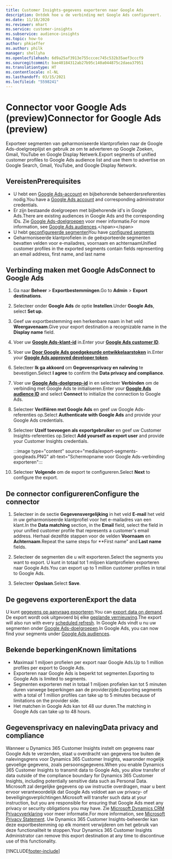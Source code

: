 ```yaml
---
title: Customer Insights-gegevens exporteren naar Google Ads
description: Ontdek hoe u de verbinding met Google Ads configureert.
ms.date: 11/18/2020
ms.reviewer: mhart
ms.service: customer-insights
ms.subservice: audience-insights
ms.topic: how-to
author: phkieffer
ms.author: philk
manager: shellyha
ms.openlocfilehash: 6d9a25af3913e755cccec745c532b35aef3cccf9
ms.sourcegitcommit: bae40184312ab27b95c140a044875c2daea37951
ms.translationtype: HT
ms.contentlocale: nl-NL
ms.lasthandoff: 03/15/2021
ms.locfileid: "5598241"
---
```

# <a name="connector-for-google-ads-preview"></a><span data-ttu-id="93b26-103">Connector voor Google Ads (preview)</span><span class="sxs-lookup"><span data-stu-id="93b26-103">Connector for Google Ads (preview)</span></span>

<span data-ttu-id="93b26-104">Exporteer segmenten van geharmoniseerde klantprofielen naar de Google Ads-doelgroeplijst en gebruik ze om te adverteren op Google Zoeken, Gmail, YouTube en Google Display Netwerk.</span><span class="sxs-lookup"><span data-stu-id="93b26-104">Export segments of unified customer profiles to Google Ads audience list and use them to advertise on Google Search, Gmail, YouTube, and Google Display Network.</span></span> 

## <a name="prerequisites"></a><span data-ttu-id="93b26-105">Vereisten</span><span class="sxs-lookup"><span data-stu-id="93b26-105">Prerequisites</span></span>

-   <span data-ttu-id="93b26-106">U hebt een [Google Ads-account](https://ads.google.com/) en bijbehorende beheerdersreferenties nodig.</span><span class="sxs-lookup"><span data-stu-id="93b26-106">You have a [Google Ads account](https://ads.google.com/) and corresponding administrator credentials.</span></span>
-   <span data-ttu-id="93b26-107">Er zijn bestaande doelgroepen met bijbehorende id's in Google Ads.</span><span class="sxs-lookup"><span data-stu-id="93b26-107">There are existing audiences in Google Ads and the corresponding IDs.</span></span> <span data-ttu-id="93b26-108">Zie [Google Ads-doelgroepen](https://support.google.com/google-ads/answer/7558048?hl=en#:~:text=Audience%20lists%20is%20a%20section,Display%20Network%20through%20remarketing%20campaigns.) voor meer informatie.</span><span class="sxs-lookup"><span data-stu-id="93b26-108">For more information, see [Google Ads audiences](https://support.google.com/google-ads/answer/7558048?hl=en#:~:text=Audience%20lists%20is%20a%20section,Display%20Network%20through%20remarketing%20campaigns.).</span></span>
-   <span data-ttu-id="93b26-109">U hebt [geconfigureerde segmenten](segments.md)</span><span class="sxs-lookup"><span data-stu-id="93b26-109">You have [configured segments](segments.md)</span></span>
-   <span data-ttu-id="93b26-110">Geharmoniseerde klantprofielen in de geëxporteerde segmenten bevatten velden voor e-mailadres, voornaam en achternaam</span><span class="sxs-lookup"><span data-stu-id="93b26-110">Unified customer profiles in the exported segments contain fields representing an email address, first name, and last name</span></span>

## <a name="connect-to-google-ads"></a><span data-ttu-id="93b26-111">Verbinding maken met Google Ads</span><span class="sxs-lookup"><span data-stu-id="93b26-111">Connect to Google Ads</span></span>

1. <span data-ttu-id="93b26-112">Ga naar **Beheer** > **Exportbestemmingen**.</span><span class="sxs-lookup"><span data-stu-id="93b26-112">Go to **Admin** > **Export destinations**.</span></span>

1. <span data-ttu-id="93b26-113">Selecteer onder **Google Ads** de optie **Instellen**.</span><span class="sxs-lookup"><span data-stu-id="93b26-113">Under **Google Ads**, select **Set up**.</span></span>

1. <span data-ttu-id="93b26-114">Geef uw exportbestemming een herkenbare naam in het veld **Weergavenaam**.</span><span class="sxs-lookup"><span data-stu-id="93b26-114">Give your export destination a recognizable name in the **Display name** field.</span></span>

1. <span data-ttu-id="93b26-115">Voer uw **[Google Ads-klant-id](https://support.google.com/google-ads/answer/1704344)** in.</span><span class="sxs-lookup"><span data-stu-id="93b26-115">Enter your **[Google Ads customer ID](https://support.google.com/google-ads/answer/1704344)**.</span></span>

1. <span data-ttu-id="93b26-116">Voer uw **[Door Google Ads goedgekeurde ontwikkelaarstoken](https://developers.google.com/google-ads/api/docs/first-call/dev-token)** in.</span><span class="sxs-lookup"><span data-stu-id="93b26-116">Enter your **[Google Ads approved developer token](https://developers.google.com/google-ads/api/docs/first-call/dev-token)**.</span></span>

1. <span data-ttu-id="93b26-117">Selecteer **Ik ga akkoord** om **Gegevensprivacy en naleving** te bevestigen.</span><span class="sxs-lookup"><span data-stu-id="93b26-117">Select **I agree** to confirm the **Data privacy and compliance**.</span></span>

1. <span data-ttu-id="93b26-118">Voer uw **[Google Ads-doelgroep-id](https://support.google.com/google-ads/answer/7558048?hl=en#:~:text=Audience%20lists%20is%20a%20section,Display%20Network%20through%20remarketing%20campaigns.)** in en selecteer **Verbinden** om de verbinding met Google Ads te initialiseren.</span><span class="sxs-lookup"><span data-stu-id="93b26-118">Enter your **[Google Ads audience ID](https://support.google.com/google-ads/answer/7558048?hl=en#:~:text=Audience%20lists%20is%20a%20section,Display%20Network%20through%20remarketing%20campaigns.)** and select **Connect** to initialize the connection to Google Ads.</span></span>

1. <span data-ttu-id="93b26-119">Selecteer **Verifiëren met Google Ads** en geef uw Google Ads-referenties op.</span><span class="sxs-lookup"><span data-stu-id="93b26-119">Select **Authenticate with Google Ads** and provide your Google Ads credentials.</span></span>

1. <span data-ttu-id="93b26-120">Selecteer **Uzelf toevoegen als exportgebruiker** en geef uw Customer Insights-referenties op.</span><span class="sxs-lookup"><span data-stu-id="93b26-120">Select **Add yourself as export user** and provide your Customer Insights credentials.</span></span>

   :::image type="content" source="media/export-segments-googleads.PNG" alt-text="Schermopname voor Google Ads-verbinding exporteren":::

1. <span data-ttu-id="93b26-122">Selecteer **Volgende** om de export te configureren.</span><span class="sxs-lookup"><span data-stu-id="93b26-122">Select **Next** to configure the export.</span></span>

## <a name="configure-the-connector"></a><span data-ttu-id="93b26-123">De connector configureren</span><span class="sxs-lookup"><span data-stu-id="93b26-123">Configure the connector</span></span>

1. <span data-ttu-id="93b26-124">Selecteer in de sectie **Gegevensvergelijking** in het veld **E-mail** het veld in uw geharmoniseerde klantprofiel voor het e-mailadres van een klant.</span><span class="sxs-lookup"><span data-stu-id="93b26-124">In the **Data matching** section, in the **Email** field, select the field in your unified customer profile that represents a customer's email address.</span></span> <span data-ttu-id="93b26-125">Herhaal dezelfde stappen voor de velden **Voornaam** en **Achternaam**.</span><span class="sxs-lookup"><span data-stu-id="93b26-125">Repeat the same steps for \*\*First name" and **Last name** fields.</span></span>

1. <span data-ttu-id="93b26-126">Selecteer de segmenten die u wilt exporteren.</span><span class="sxs-lookup"><span data-stu-id="93b26-126">Select the segments you want to export.</span></span> <span data-ttu-id="93b26-127">U kunt in totaal tot 1 miljoen klantprofielen exporteren naar Google Ads.</span><span class="sxs-lookup"><span data-stu-id="93b26-127">You can export up to 1 million customer profiles in total to Google Ads.</span></span>

1. <span data-ttu-id="93b26-128">Selecteer **Opslaan**.</span><span class="sxs-lookup"><span data-stu-id="93b26-128">Select **Save**.</span></span>

## <a name="export-the-data"></a><span data-ttu-id="93b26-129">De gegevens exporteren</span><span class="sxs-lookup"><span data-stu-id="93b26-129">Export the data</span></span>

<span data-ttu-id="93b26-130">U kunt [gegevens op aanvraag exporteren](export-destinations.md).</span><span class="sxs-lookup"><span data-stu-id="93b26-130">You can [export data on demand](export-destinations.md).</span></span> <span data-ttu-id="93b26-131">De export wordt ook uitgevoerd bij elke [geplande vernieuwing](system.md#schedule-tab).</span><span class="sxs-lookup"><span data-stu-id="93b26-131">The export will also run with every [scheduled refresh](system.md#schedule-tab).</span></span> <span data-ttu-id="93b26-132">In Google Ads vindt u nu uw segmenten onder [Google Ads-doelgroepen](https://support.google.com/google-ads/answer/7558048?hl=en/).</span><span class="sxs-lookup"><span data-stu-id="93b26-132">In Google Ads, you can now find your segments under [Google Ads audiences](https://support.google.com/google-ads/answer/7558048?hl=en/).</span></span>

## <a name="known-limitations"></a><span data-ttu-id="93b26-133">Bekende beperkingen</span><span class="sxs-lookup"><span data-stu-id="93b26-133">Known limitations</span></span>

- <span data-ttu-id="93b26-134">Maximaal 1 miljoen profielen per export naar Google Ads.</span><span class="sxs-lookup"><span data-stu-id="93b26-134">Up to 1 million profiles per export to Google Ads.</span></span>
- <span data-ttu-id="93b26-135">Exporteren naar Google Ads is beperkt tot segmenten.</span><span class="sxs-lookup"><span data-stu-id="93b26-135">Exporting to Google Ads is limited to segments.</span></span>
- <span data-ttu-id="93b26-136">Segmenten exporteren met in totaal 1 miljoen profielen kan tot 5 minuten duren vanwege beperkingen aan de providerzijde.</span><span class="sxs-lookup"><span data-stu-id="93b26-136">Exporting segments with a total of 1 million profiles can take up to 5 minutes because of limitations on the provider side.</span></span> 
- <span data-ttu-id="93b26-137">Het matchen in Google Ads kan tot 48 uur duren.</span><span class="sxs-lookup"><span data-stu-id="93b26-137">The matching in Google Ads can take up to 48 hours.</span></span>

## <a name="data-privacy-and-compliance"></a><span data-ttu-id="93b26-138">Gegevensprivacy en naleving</span><span class="sxs-lookup"><span data-stu-id="93b26-138">Data privacy and compliance</span></span>

<span data-ttu-id="93b26-139">Wanneer u Dynamics 365 Customer Insights instelt om gegevens naar Google Ads te verzenden, staat u overdracht van gegevens toe buiten de nalevingsgrens voor Dynamics 365 Customer Insights, waaronder mogelijk gevoelige gegevens, zoals persoonsgegevens.</span><span class="sxs-lookup"><span data-stu-id="93b26-139">When you enable Dynamics 365 Customer Insights to transmit data to Google Ads, you allow transfer of data outside of the compliance boundary for Dynamics 365 Customer Insights, including potentially sensitive data such as Personal Data.</span></span> <span data-ttu-id="93b26-140">Microsoft zal dergelijke gegevens op uw instructie overdragen, maar u bent ervoor verantwoordelijk dat Google Ads voldoet aan uw privacy- of beveiligingsverplichtingen.</span><span class="sxs-lookup"><span data-stu-id="93b26-140">Microsoft will transfer such data at your instruction, but you are responsible for ensuring that Google Ads meet any privacy or security obligations you may have.</span></span> <span data-ttu-id="93b26-141">Zie [Microsoft Dynamics CRM Privacyverklaring](https://go.microsoft.com/fwlink/?linkid=396732) voor meer informatie.</span><span class="sxs-lookup"><span data-stu-id="93b26-141">For more information, see [Microsoft Privacy Statement](https://go.microsoft.com/fwlink/?linkid=396732).</span></span>
<span data-ttu-id="93b26-142">Uw Dynamics 365 Customer Insights-beheerder kan deze exportbestemming op elk moment verwijderen om het gebruik van deze functionaliteit te stoppen.</span><span class="sxs-lookup"><span data-stu-id="93b26-142">Your Dynamics 365 Customer Insights Administrator can remove this export destination at any time to discontinue use of this functionality.</span></span>


[!INCLUDE[footer-include](../includes/footer-banner.md)]